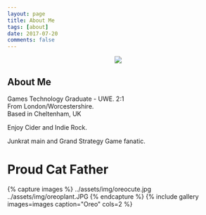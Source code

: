 ```yaml
---
layout: page
title: About Me
tags: [about]
date: 2017-07-20
comments: false
---
```

    
<center>
<figure>
        <img src="../assets/img/profilepic.jpg" class="img-circle animated rotateIn">
	
</figure>

</center>

## About Me

Games Technology Graduate - UWE. 2:1 <br/>
From London/Worcestershire. <br/>
Based in Cheltenham, UK <br/>

Enjoy Cider and Indie Rock. <br/>

Junkrat main and Grand Strategy Game fanatic. <br/>

# Proud Cat Father
{% capture images %}
	../assets/img/oreocute.jpg  
	../assets/img/oreoplant.JPG
{% endcapture %}
{% include gallery images=images caption="Oreo" cols=2 %}


      
